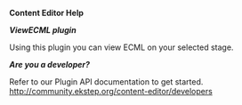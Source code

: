 **Content Editor Help**

***ViewECML plugin***

Using this plugin you can view ECML on your selected stage.

***Are you a developer?***

Refer to our Plugin API documentation to get started.
<a href="http://community.ekstep.org/content-editor/developers" target="_blank">http://community.ekstep.org/content-editor/developers</a>